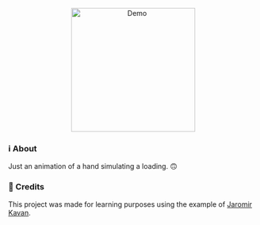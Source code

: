 <p align="center">
  <a href=" https://andrewdourado.github.io/hand-animation/" target="_blank">
    <img alt="Demo" src="https://res.cloudinary.com/andredourado/image/upload/v1605209687/shared/view-demo_u7t8sb.png" width="250">
  </a>
</p>

### :information_source: About
Just an animation of a hand simulating a loading. 🙃

### :memo: Credits
This project was made for learning purposes using the example of [Jaromir Kavan](https://dribbble.com/shots/1945392).
